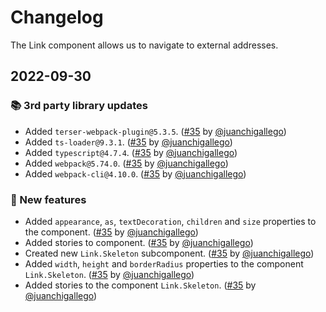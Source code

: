 # Changelog

The Link component allows us to navigate to external addresses.

## 2022-09-30

### 📚 3rd party library updates

- Added `terser-webpack-plugin@5.3.5`. ([#35](https://github.com/TiendaNube/nimbus-design-system/pull/35) by [@juanchigallego](https://github.com/juanchigallego))
- Added `ts-loader@9.3.1`. ([#35](https://github.com/TiendaNube/nimbus-design-system/pull/35) by [@juanchigallego](https://github.com/juanchigallego))
- Added `typescript@4.7.4`. ([#35](https://github.com/TiendaNube/nimbus-design-system/pull/35) by [@juanchigallego](https://github.com/juanchigallego))
- Added `webpack@5.74.0`. ([#35](https://github.com/TiendaNube/nimbus-design-system/pull/35) by [@juanchigallego](https://github.com/juanchigallego))
- Added `webpack-cli@4.10.0`. ([#35](https://github.com/TiendaNube/nimbus-design-system/pull/35) by [@juanchigallego](https://github.com/juanchigallego))

### 🎉 New features

- Added `appearance`, `as`, `textDecoration`, `children` and `size` properties to the component. ([#35](https://github.com/TiendaNube/nimbus-design-system/pull/35) by [@juanchigallego](https://github.com/juanchigallego))
- Added stories to component. ([#35](https://github.com/TiendaNube/nimbus-design-system/pull/35) by [@juanchigallego](https://github.com/juanchigallego))
- Created new `Link.Skeleton` subcomponent. ([#35](https://github.com/TiendaNube/nimbus-design-system/pull/35) by [@juanchigallego](https://github.com/juanchigallego))
- Added `width`, `height` and `borderRadius` properties to the component `Link.Skeleton`. ([#35](https://github.com/TiendaNube/nimbus-design-system/pull/35) by [@juanchigallego](https://github.com/juanchigallego))
- Added stories to the component `Link.Skeleton`. ([#35](https://github.com/TiendaNube/nimbus-design-system/pull/35) by [@juanchigallego](https://github.com/juanchigallego))
